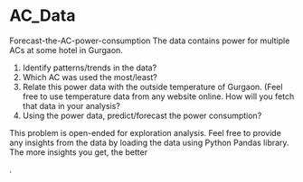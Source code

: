 # AC_Data
Forecast-the-AC-power-consumption
The data contains power for multiple ACs at some hotel in Gurgaon.

1. Identify patterns/trends in the data?
2. Which AC was used the most/least?
3. Relate this power data with the outside temperature of Gurgaon. (Feel free to use temperature data from any website online. How will you fetch that data in your analysis?
4. Using the power data, predict/forecast the power consumption?

This problem is open-ended for exploration analysis. Feel free to provide any insights from the data by loading the data using Python Pandas library. The more insights you get, the better


.
